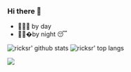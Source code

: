### Hi there 👋

- 👨🏻‍💻 by day
- 👨🏻‍�by night :sleeping: 


![ricksr' github stats](https://github-readme-stats.vercel.app/api?username=ricksr&show_icons=true&title_color=fff&icon_color=79ff97&text_color=9f9f9f&bg_color=151515&count_private=true&include_all_commits=true&layout=compact)
![ricksr' top langs](https://github-readme-stats.vercel.app/api/top-langs?username=ricksr&show_icons=true&title_color=fff&icon_color=79ff97&text_color=9f9f9f&bg_color=151515&hide=swift,scss&langs_count=10&layout=compact)


<!--
**ricksr/ricksr** is a ✨ _special_ ✨ repository because its `README.md` (this file) appears on your GitHub profile.

Here are some ideas to get you started:

- 🔭 I’m currently working on ...
- 🌱 I’m currently learning ...
- 👯 I’m looking to collaborate on ...
- 🤔 I’m looking for help with ...
- 💬 Ask me about ...
- 📫 How to reach me: ...
- 😄 Pronouns: ...
- ⚡ Fun fact: ...
-->

<!--
<pre>

👋 I am cow-say 🐮 , ricksr's coding partner :😀 😎:
_______________________________________
/ There are three kinds of people: men, \
\ women, and unix.                      /
 ---------------------------------------
        \   ^__^
         \  (oo)\_______
            (__)\       )\/\
                ||----w |
                ||     ||

</pre>
-->
<!-- <img src="https://media.giphy.com/media/p4NLw3I4U0idi/giphy.gif" width="300"> -->

[![](https://komarev.com/ghpvc/?username=ricksr&color=green)](https://github.com/ricksr)
